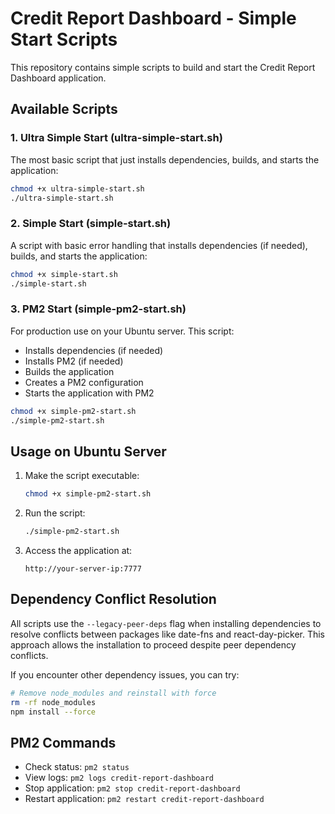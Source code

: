 # Credit Report Dashboard - Simple Start Scripts

This repository contains simple scripts to build and start the Credit Report Dashboard application.

## Available Scripts

### 1. Ultra Simple Start (ultra-simple-start.sh)

The most basic script that just installs dependencies, builds, and starts the application:

```bash
chmod +x ultra-simple-start.sh
./ultra-simple-start.sh
```

### 2. Simple Start (simple-start.sh)

A script with basic error handling that installs dependencies (if needed), builds, and starts the application:

```bash
chmod +x simple-start.sh
./simple-start.sh
```

### 3. PM2 Start (simple-pm2-start.sh)

For production use on your Ubuntu server. This script:
- Installs dependencies (if needed)
- Installs PM2 (if needed)
- Builds the application
- Creates a PM2 configuration
- Starts the application with PM2

```bash
chmod +x simple-pm2-start.sh
./simple-pm2-start.sh
```

## Usage on Ubuntu Server

1. Make the script executable:
   ```bash
   chmod +x simple-pm2-start.sh
   ```

2. Run the script:
   ```bash
   ./simple-pm2-start.sh
   ```

3. Access the application at:
   ```
   http://your-server-ip:7777
   ```

## Dependency Conflict Resolution

All scripts use the `--legacy-peer-deps` flag when installing dependencies to resolve conflicts between packages like date-fns and react-day-picker. This approach allows the installation to proceed despite peer dependency conflicts.

If you encounter other dependency issues, you can try:

```bash
# Remove node_modules and reinstall with force
rm -rf node_modules
npm install --force
```

## PM2 Commands

- Check status: `pm2 status`
- View logs: `pm2 logs credit-report-dashboard`
- Stop application: `pm2 stop credit-report-dashboard`
- Restart application: `pm2 restart credit-report-dashboard`
